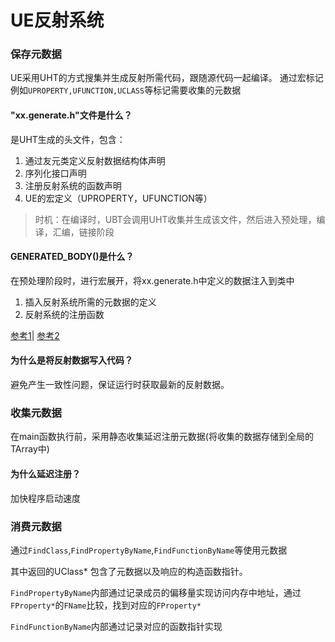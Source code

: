 # UE反射系统

### 保存元数据

UE采用UHT的方式搜集并生成反射所需代码，跟随源代码一起编译。
通过宏标记例如``UPROPERTY,UFUNCTION,UCLASS``等标记需要收集的元数据

#### "xx.generate.h"文件是什么？

是UHT生成的头文件，包含：
1. 通过友元类定义反射数据结构体声明
2. 序列化接口声明
3. 注册反射系统的函数声明
4. UE的宏定义（UPROPERTY，UFUNCTION等）

> 时机：在编译时，UBT会调用UHT收集并生成该文件，然后进入预处理，编译，汇编，链接阶段

#### GENERATED_BODY()是什么？

在预处理阶段时，进行宏展开，将xx.generate.h中定义的数据注入到类中
1. 插入反射系统所需的元数据的定义
2. 反射系统的注册函数

[参考1](https://tongtunggiang.com/2021/ue-reflection1)|
[参考2](https://www.unrealengine.com/es-ES/blog/unreal-property-system-reflection)

#### 为什么是将反射数据写入代码？

避免产生一致性问题，保证运行时获取最新的反射数据。

### 收集元数据

在main函数执行前，采用静态收集延迟注册元数据(将收集的数据存储到全局的TArray中)

#### 为什么延迟注册？

加快程序启动速度

### 消费元数据

通过``FindClass``,``FindPropertyByName``,``FindFunctionByName``等使用元数据

其中返回的UClass* 包含了元数据以及响应的构造函数指针。

``FindPropertyByName``内部通过记录成员的偏移量实现访问内存中地址，通过``FProperty*``的``FName``比较，找到对应的``FProperty*``

``FindFunctionByName``内部通过记录对应的函数指针实现
